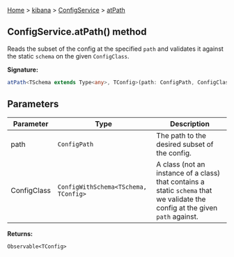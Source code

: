 [Home](./index) &gt; [kibana](./kibana.md) &gt; [ConfigService](./kibana.configservice.md) &gt; [atPath](./kibana.configservice.atpath.md)

## ConfigService.atPath() method

Reads the subset of the config at the specified `path` and validates it against the static `schema` on the given `ConfigClass`<!-- -->.

<b>Signature:</b>

```typescript
atPath<TSchema extends Type<any>, TConfig>(path: ConfigPath, ConfigClass: ConfigWithSchema<TSchema, TConfig>): Observable<TConfig>;
```

## Parameters

|  Parameter | Type | Description |
|  --- | --- | --- |
|  path | <code>ConfigPath</code> | The path to the desired subset of the config. |
|  ConfigClass | <code>ConfigWithSchema&lt;TSchema, TConfig&gt;</code> | A class (not an instance of a class) that contains a static <code>schema</code> that we validate the config at the given <code>path</code> against. |

<b>Returns:</b>

`Observable<TConfig>`

